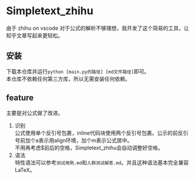 # Simpletext_zhihu

由于 zhihu on vscode 对于公式的解析不够理想，我开发了这个简易的工具，让知乎文章写起来更轻松。

## 安装

下载本仓库并运行`python [main.py的路径] [md文件路径]`即可。  
本仓库不依赖任何第三方库，所以无需安装任何依赖。

## feature
主要是对公式做了改进。
1. 识别  
公式使用单个反引号包裹，inline代码块使用两个反引号包裹。公示的前反引号前加个a表示用align环境，加个m表示公式居中。  
不用再考虑$前后的空格，Simpletext_zhihu会自动调整好空格。
2. 语法  
特性语法可以参考`测试用例.md`和`入群测试解答.md`。并且这种语法基本完全兼容LaTeX。